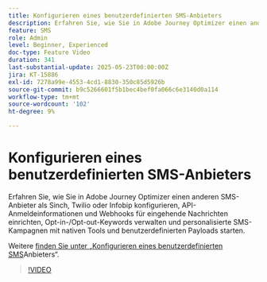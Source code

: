 ```yaml
---
title: Konfigurieren eines benutzerdefinierten SMS-Anbieters
description: Erfahren Sie, wie Sie in Adobe Journey Optimizer einen anderen SMS-Anbieter als Sinch, Twilio oder Infobip konfigurieren, API-Anmeldeinformationen und Webhooks für eingehende Nachrichten einrichten, Opt-in-/Opt-out-Keywords verwalten und personalisierte SMS-Kampagnen mit nativen Tools und benutzerdefinierten Payloads starten.
feature: SMS
role: Admin
level: Beginner, Experienced
doc-type: Feature Video
duration: 341
last-substantial-update: 2025-05-23T00:00:00Z
jira: KT-15886
exl-id: 7278a99e-4553-4cd1-8830-350c85d5926b
source-git-commit: b9c5266601f5b1bec4bef0fa066c6e3140d0a114
workflow-type: tm+mt
source-wordcount: '102'
ht-degree: 9%

---
```


# Konfigurieren eines benutzerdefinierten SMS-Anbieters

Erfahren Sie, wie Sie in Adobe Journey Optimizer einen anderen SMS-Anbieter als Sinch, Twilio oder Infobip konfigurieren, API-Anmeldeinformationen und Webhooks für eingehende Nachrichten einrichten, Opt-in-/Opt-out-Keywords verwalten und personalisierte SMS-Kampagnen mit nativen Tools und benutzerdefinierten Payloads starten.

Weitere [ finden Sie unter „Konfigurieren eines benutzerdefinierten SMS](https://experienceleague.adobe.com/de/docs/journey-optimizer/using/channels/sms/configure-sms/sms-configuration-custom)Anbieters“.

>[!VIDEO](https://video.tv.adobe.com/v/3431625/?learn=on&enablevpops)
